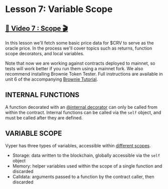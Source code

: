 # Lesson 7: Variable Scope

## [🎥 Video 7 : Scope 🎬](https://youtu.be/w__9qQh_taE)

In this lesson we'll fetch some basic price data for $CRV to serve as the oracle price.  In the process we'll cover topics such as returns, function scope decorators, and local variables.

Note that now we are working against contracts deployed to mainnet, so tests will work better if you run them using a mainnet fork.  We also recommend installing Brownie Token Tester.  Full instructions are available in unit 6 of the accompanying [Brownie Tutorial](https://github.com/curvefi/brownie-tutorial/tree/main/lesson-06-tokens).


## INTERNAL FUNCTIONS

A function decorated with an [@internal decorator](https://vyper.readthedocs.io/en/stable/scoping-and-declarations.html) can only be called from within the contract.
Internal functions can be called via the `self` object, and must be called after they are defined.


## VARIABLE SCOPE

Vyper has three types of variables, accessible within [different scopes](https://vyper.readthedocs.io/en/stable/scoping-and-declarations.html).

 * Storage: data written to the blockchain, globally accessible via the `self` object
 * Memory: helper variables used within the scope of a single function and discarded
 * Calldata: arguments passed to a function by the contract caller, then discarded
